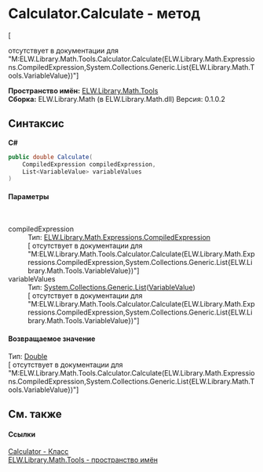 # Calculator.Calculate - метод
 

\[<summary> отсутствует в документации для "M:ELW.Library.Math.Tools.Calculator.Calculate(ELW.Library.Math.Expressions.CompiledExpression,System.Collections.Generic.List{ELW.Library.Math.Tools.VariableValue})"\]

**Пространство имён:**&nbsp;<a href="N_ELW_Library_Math_Tools">ELW.Library.Math.Tools</a><br />**Сборка:**&nbsp;ELW.Library.Math (в ELW.Library.Math.dll) Версия: 0.1.0.2

## Синтаксис

**C#**<br />
``` C#
public double Calculate(
	CompiledExpression compiledExpression,
	List<VariableValue> variableValues
)
```


#### Параметры
&nbsp;<dl><dt>compiledExpression</dt><dd>Тип:&nbsp;<a href="T_ELW_Library_Math_Expressions_CompiledExpression">ELW.Library.Math.Expressions.CompiledExpression</a><br />\[<param name="compiledExpression"/> отсутствует в документации для "M:ELW.Library.Math.Tools.Calculator.Calculate(ELW.Library.Math.Expressions.CompiledExpression,System.Collections.Generic.List{ELW.Library.Math.Tools.VariableValue})"\]</dd><dt>variableValues</dt><dd>Тип:&nbsp;<a href="http://msdn2.microsoft.com/ru-ru/library/6sh2ey19" target="_blank">System.Collections.Generic.List</a>(<a href="T_ELW_Library_Math_Tools_VariableValue">VariableValue</a>)<br />\[<param name="variableValues"/> отсутствует в документации для "M:ELW.Library.Math.Tools.Calculator.Calculate(ELW.Library.Math.Expressions.CompiledExpression,System.Collections.Generic.List{ELW.Library.Math.Tools.VariableValue})"\]</dd></dl>

#### Возвращаемое значение
Тип:&nbsp;<a href="http://msdn2.microsoft.com/ru-ru/library/643eft0t" target="_blank">Double</a><br />\[<returns> отсутствует в документации для "M:ELW.Library.Math.Tools.Calculator.Calculate(ELW.Library.Math.Expressions.CompiledExpression,System.Collections.Generic.List{ELW.Library.Math.Tools.VariableValue})"\]

## См. также


#### Ссылки
<a href="T_ELW_Library_Math_Tools_Calculator">Calculator - Класс</a><br /><a href="N_ELW_Library_Math_Tools">ELW.Library.Math.Tools - пространство имён</a><br />